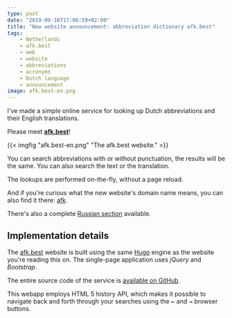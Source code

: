 ```yaml
---
type: post
date: "2019-09-16T17:06:59+02:00"
title: "New website announcement: abbreviation dictionary afk.best"
tags:
    - Netherlands
    - afk.best
    - web
    - website
    - abbreviations
    - acronyms
    - Dutch language
    - announcement
image: afk.best-en.png
---
```


I've made a simple online service for looking up Dutch abbreviations and their English translations.

Please meet **[afk.best](https://afk.best/en/)**!

<!--more-->

{{< imgfig "afk.best-en.png" "The afk.best website." >}}

You can search abbreviations with or without punctuation, the results will be the same. You can also search the text or the translation.

The lookups are performed on-the-fly, without a page reload.

And if you're curious what the new website's domain name means, you can also find it there: [afk](https://afk.best/en/#afk.).

There's also a complete [Russian section](https://afk.best/ru/) available.

## Implementation details

The [afk.best](https://afk.best/) website is built using the same [Hugo](https://gohugo.io/) engine as the website you're reading this on. The single-page application uses *jQuery* and *Bootstrap*.

The entire source code of the service is [available on GitHub](https://github.com/yktoo/afk.best).

This webapp employs HTML 5 history API, which makes it possible to navigate back and forth through your searches using the <kbd>&larr;</kbd> and <kbd>&rarr;</kbd> browser buttons.

